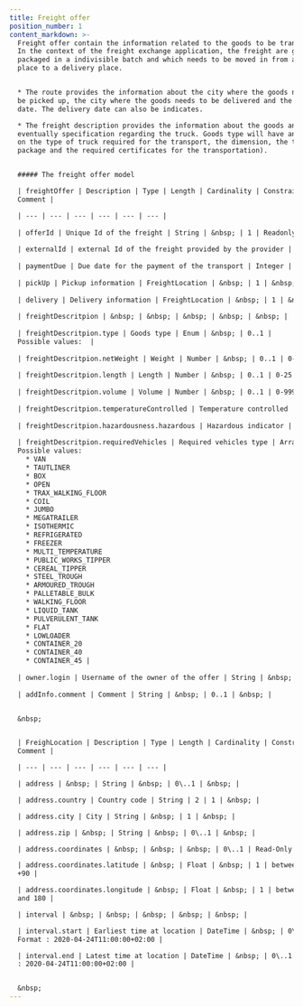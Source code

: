 ```yaml
---
title: Freight offer
position_number: 1
content_markdown: >-
  Freight offer contain the information related to the goods to be transported.
  In the context of the freight exchange application, the freight are goods
  packaged in a indivisible batch and which needs to be moved in from a loading
  place to a delivery place.


  * The route provides the information about the city where the goods needs to
  be picked up, the city where the goods needs to be delivered and the loading
  date. The delivery date can also be indicates.

  * The freight description provides the information about the goods and
  eventually specification regarding the truck. Goods type will have an impact
  on the type of truck required for the transport, the dimension, the transport
  package and the required certificates for the transportation).


  ##### The freight offer model

  | freightOffer | Description | Type | Length | Cardinality | Constraint /
  Comment |

  | --- | --- | --- | --- | --- | --- |
  
  | offerId | Unique Id of the freight | String | &nbsp; | 1 | Readonly | 
  
  | externalId | external Id of the freight provided by the provider | String | &nbsp; | 0..1 | &nbsp; | 
  
  | paymentDue | Due date for the payment of the transport | Integer | &nbsp; | 0..1 | &gt;0 | 
  
  | pickUp | Pickup information | FreightLocation | &nbsp; | 1 | &nbsp; |
  
  | delivery | Delivery information | FreightLocation | &nbsp; | 1 | &nbsp; |
  
  | freightDescritpion | &nbsp; | &nbsp; | &nbsp; | &nbsp; | &nbsp; | 
  
  | freightDescritpion.type | Goods type | Enum | &nbsp; | 0..1 | 
  Possible values:  |
  
  | freightDescritpion.netWeight | Weight | Number | &nbsp; | 0..1 | 0-999 |
  
  | freightDescritpion.length | Length | Number | &nbsp; | 0..1 | 0-25 |  
  
  | freightDescritpion.volume | Volume | Number | &nbsp; | 0..1 | 0-999 | 
  
  | freightDescritpion.temperatureControlled | Temperature controlled | Boolean | &nbsp; | 0..1 | &nbsp; | 
  
  | freightDescritpion.hazardousness.hazardous | Hazardous indicator | Boolean | &nbsp; | 0..1 | &nbsp; | 
  
  | freightDescritpion.requiredVehicles | Required vehicles type | Array | &nbsp; | 0..* | 
  Possible values:
    * VAN
    * TAUTLINER
    * BOX
    * OPEN
    * TRAX_WALKING_FLOOR
    * COIL
    * JUMBO
    * MEGATRAILER
    * ISOTHERMIC
    * REFRIGERATED
    * FREEZER
    * MULTI_TEMPERATURE
    * PUBLIC_WORKS_TIPPER
    * CEREAL_TIPPER
    * STEEL_TROUGH
    * ARMOURED_TROUGH
    * PALLETABLE_BULK
    * WALKING_FLOOR
    * LIQUID_TANK
    * PULVERULENT_TANK
    * FLAT
    * LOWLOADER
    * CONTAINER_20
    * CONTAINER_40
    * CONTAINER_45 | 
  
  | owner.login | Username of the owner of the offer | String | &nbsp; | 1 | &nbsp; |  
  
  | addInfo.comment | Comment | String | &nbsp; | 0..1 | &nbsp; | 


  &nbsp;


  | FreighLocation | Description | Type | Length | Cardinality | Constraint /
  Comment |

  | --- | --- | --- | --- | --- | --- |

  | address | &nbsp; | String | &nbsp; | 0\..1 | &nbsp; |

  | address.country | Country code | String | 2 | 1 | &nbsp; |

  | address.city | City | String | &nbsp; | 1 | &nbsp; |

  | address.zip | &nbsp; | String | &nbsp; | 0\..1 | &nbsp; |

  | address.coordinates | &nbsp; | &nbsp; | &nbsp; | 0\..1 | Read-Only |

  | address.coordinates.latitude | &nbsp; | Float | &nbsp; | 1 | between -90 and
  +90 |

  | address.coordinates.longitude | &nbsp; | Float | &nbsp; | 1 | between -180
  and 180 |

  | interval | &nbsp; | &nbsp; | &nbsp; | &nbsp; | &nbsp; |

  | interval.start | Earliest time at location | DateTime | &nbsp; | 0\..1 |
  Format : 2020-04-24T11:00:00+02:00 |

  | interval.end | Latest time at location | DateTime | &nbsp; | 0\..1 | Format
  : 2020-04-24T11:00:00+02:00 |


  &nbsp;
---
```


